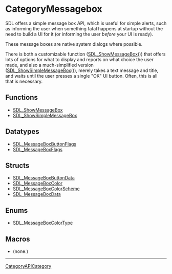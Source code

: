 # CategoryMessagebox

SDL offers a simple message box API, which is useful for simple alerts,
such as informing the user when something fatal happens at startup without
the need to build a UI for it (or informing the user _before_ your UI is
ready).

These message boxes are native system dialogs where possible.

There is both a customizable function
([SDL_ShowMessageBox](SDL_ShowMessageBox)()) that offers lots of options
for what to display and reports on what choice the user made, and also a
much-simplified version
([SDL_ShowSimpleMessageBox](SDL_ShowSimpleMessageBox)()), merely takes a
text message and title, and waits until the user presses a single "OK" UI
button. Often, this is all that is necessary.

<!-- END CATEGORY DOCUMENTATION -->

## Functions

<!-- DO NOT HAND-EDIT CATEGORY LISTS, THEY ARE AUTOGENERATED AND WILL BE OVERWRITTEN, BASED ON TAGS IN INDIVIDUAL PAGE FOOTERS. EDIT THOSE INSTEAD. -->
<!-- BEGIN CATEGORY LIST: CategoryMessagebox, CategoryAPIFunction -->
- [SDL_ShowMessageBox](SDL_ShowMessageBox)
- [SDL_ShowSimpleMessageBox](SDL_ShowSimpleMessageBox)
<!-- END CATEGORY LIST -->

## Datatypes

<!-- DO NOT HAND-EDIT CATEGORY LISTS, THEY ARE AUTOGENERATED AND WILL BE OVERWRITTEN, BASED ON TAGS IN INDIVIDUAL PAGE FOOTERS. EDIT THOSE INSTEAD. -->
<!-- BEGIN CATEGORY LIST: CategoryMessagebox, CategoryAPIDatatype -->
- [SDL_MessageBoxButtonFlags](SDL_MessageBoxButtonFlags)
- [SDL_MessageBoxFlags](SDL_MessageBoxFlags)
<!-- END CATEGORY LIST -->

## Structs

<!-- DO NOT HAND-EDIT CATEGORY LISTS, THEY ARE AUTOGENERATED AND WILL BE OVERWRITTEN, BASED ON TAGS IN INDIVIDUAL PAGE FOOTERS. EDIT THOSE INSTEAD. -->
<!-- BEGIN CATEGORY LIST: CategoryMessagebox, CategoryAPIStruct -->
- [SDL_MessageBoxButtonData](SDL_MessageBoxButtonData)
- [SDL_MessageBoxColor](SDL_MessageBoxColor)
- [SDL_MessageBoxColorScheme](SDL_MessageBoxColorScheme)
- [SDL_MessageBoxData](SDL_MessageBoxData)
<!-- END CATEGORY LIST -->

## Enums

<!-- DO NOT HAND-EDIT CATEGORY LISTS, THEY ARE AUTOGENERATED AND WILL BE OVERWRITTEN, BASED ON TAGS IN INDIVIDUAL PAGE FOOTERS. EDIT THOSE INSTEAD. -->
<!-- BEGIN CATEGORY LIST: CategoryMessagebox, CategoryAPIEnum -->
- [SDL_MessageBoxColorType](SDL_MessageBoxColorType)
<!-- END CATEGORY LIST -->

## Macros

<!-- DO NOT HAND-EDIT CATEGORY LISTS, THEY ARE AUTOGENERATED AND WILL BE OVERWRITTEN, BASED ON TAGS IN INDIVIDUAL PAGE FOOTERS. EDIT THOSE INSTEAD. -->
<!-- BEGIN CATEGORY LIST: CategoryMessagebox, CategoryAPIMacro -->
- (none.)
<!-- END CATEGORY LIST -->


----
[CategoryAPICategory](CategoryAPICategory)


